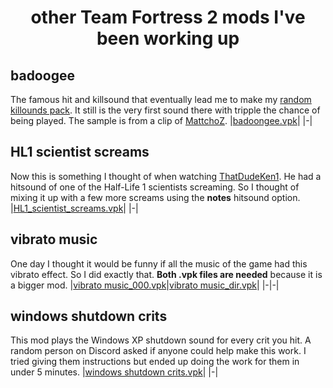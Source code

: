 <!-- TITLE -->
<h1 align="center">other Team Fortress 2 mods I've been working up</h1>

## badoogee
The famous hit and killsound that eventually lead me to make my [random killounds pack][random_killsounds]. It still is the very first sound there with tripple the chance of being played.
The sample is from a clip of [MattchoZ].
|[badoongee.vpk]|
|-|

## HL1 scientist screams
Now this is something I thought of when watching [ThatDudeKen1]. He had a hitsound of one of the Half-Life 1 scientists screaming. So I thought of mixing it up with a few more screams using the **notes** hitsound option.
|[HL1_scientist_screams.vpk]|
|-|

## vibrato music
One day I thought it would be funny if all the music of the game had this vibrato effect.
So I did exactly that. **Both .vpk files are needed** because it is a bigger mod.
|[vibrato music_000.vpk]|[vibrato music_dir.vpk]|
|-|-|

## windows shutdown crits
This mod plays the Windows XP shutdown sound for every crit you hit.
A random person on Discord asked if anyone could help make this work.
I tried giving them instructions but ended up doing the work for them in under 5 minutes.
|[windows shutdown crits.vpk]|
|-|

<!-- LINKS -->
[random_killsounds]:          https://github.com/BluestoneDE/random_killsounds
[MattchoZ]:                   https://www.twitch.tv/mattchoz
[ThatDudeKen1]:               https://www.twitch.tv/thatdudeken1
<!-- VPK RELEASE DOWNLOADS -->
[badoongee.vpk]:              https://github.com/BluestoneDE/other_mods/releases/latest/download/badoongee.vpk "download"
[HL1_scientist_screams.vpk]:  https://github.com/BluestoneDE/other_mods/releases/latest/download/HL1_scientist_screams.vpk "download"
[vibrato music_000.vpk]:      https://github.com/BluestoneDE/other_mods/releases/latest/download/vibrato%20music_000.vpk "download"
[vibrato music_dir.vpk]:      https://github.com/BluestoneDE/other_mods/releases/latest/download/vibrato%20music_dir.vpk "download"
[windows shutdown crits.vpk]: https://github.com/BluestoneDE/other_mods/releases/latest/download/windows%20shutdown%20crits.vpk "download"